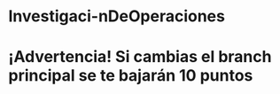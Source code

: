 # Investigaci-nDeOperaciones
# ¡Advertencia! Si cambias el branch principal se te bajarán 10 puntos


